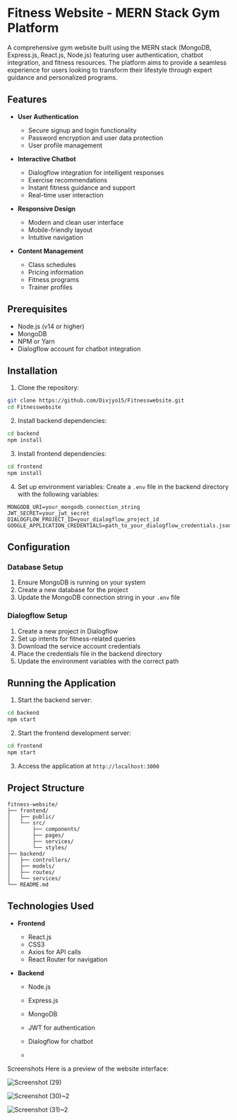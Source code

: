 # Fitness Website - MERN Stack Gym Platform

A comprehensive gym website built using the MERN stack (MongoDB, Express.js, React.js, Node.js) featuring user authentication, chatbot integration, and fitness resources. The platform aims to provide a seamless experience for users looking to transform their lifestyle through expert guidance and personalized programs.

## Features

- **User Authentication**
  - Secure signup and login functionality
  - Password encryption and user data protection
  - User profile management

- **Interactive Chatbot**
  - Dialogflow integration for intelligent responses
  - Exercise recommendations
  - Instant fitness guidance and support
  - Real-time user interaction

- **Responsive Design**
  - Modern and clean user interface
  - Mobile-friendly layout
  - Intuitive navigation

- **Content Management**
  - Class schedules
  - Pricing information
  - Fitness programs
  - Trainer profiles

## Prerequisites

- Node.js (v14 or higher)
- MongoDB
- NPM or Yarn
- Dialogflow account for chatbot integration

## Installation

1. Clone the repository:
```bash
git clone https://github.com/Divjyo15/Fitnesswebsite.git
cd Fitnesswebsite
```

2. Install backend dependencies:
```bash
cd backend
npm install
```

3. Install frontend dependencies:
```bash
cd frontend
npm install
```

4. Set up environment variables:
Create a `.env` file in the backend directory with the following variables:
```
MONGODB_URI=your_mongodb_connection_string
JWT_SECRET=your_jwt_secret
DIALOGFLOW_PROJECT_ID=your_dialogflow_project_id
GOOGLE_APPLICATION_CREDENTIALS=path_to_your_dialogflow_credentials.json
```

## Configuration

### Database Setup
1. Ensure MongoDB is running on your system
2. Create a new database for the project
3. Update the MongoDB connection string in your `.env` file

### Dialogflow Setup
1. Create a new project in Dialogflow
2. Set up intents for fitness-related queries
3. Download the service account credentials
4. Place the credentials file in the backend directory
5. Update the environment variables with the correct path

## Running the Application

1. Start the backend server:
```bash
cd backend
npm start
```

2. Start the frontend development server:
```bash
cd frontend
npm start
```

3. Access the application at `http://localhost:3000`

## Project Structure

```
fitness-website/
├── frontend/
│   ├── public/
│   └── src/
│       ├── components/
│       ├── pages/
│       ├── services/
│       └── styles/
├── backend/
│   ├── controllers/
│   ├── models/
│   ├── routes/
│   └── services/
└── README.md
```

## Technologies Used

- **Frontend**
  - React.js
  - CSS3
  - Axios for API calls
  - React Router for navigation

- **Backend**
  - Node.js
  - Express.js
  - MongoDB
  - JWT for authentication
  - Dialogflow for chatbot
 
  - 
Screenshots
Here is a preview of the website interface:

![Screenshot (29)](https://github.com/user-attachments/assets/9912bf75-e090-45e8-befc-0fc184803a80)

![Screenshot (30)~2](https://github.com/user-attachments/assets/8f63583c-1c94-43dc-a9fe-802eec7eace3)

![Screenshot (31)~2](https://github.com/user-attachments/assets/5833130d-9a78-41b5-bd9b-0fed0c5266ee)




